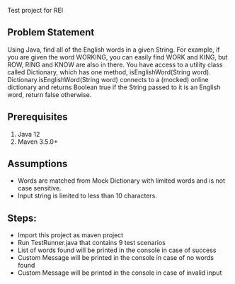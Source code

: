 Test project for REI

## Problem Statement
Using Java, find all of the English words in a given String.  For example, if you are given the word WORKING, you can easily find WORK and KING, but ROW, RING and KNOW are also in there.  You have access to a utility class called Dictionary, which has one method, isEnglishWord(String word).  Dictionary.isEnglishWord(String word) connects to a (mocked) online dictionary and returns Boolean true if the String passed to it is an English word, return false otherwise.

## Prerequisites
1. Java 12
2. Maven 3.5.0+

## Assumptions 
 * Words are matched from Mock Dictionary with limited words and is not case sensitive.
 * Input string is limited to less than 10 characters.

## Steps:
* Import this project as maven project
* Run TestRunner.java that contains 9 test scenarios
* List of words found will be printed in the console in case of success
* Custom Message will be printed in the console in case of no words found
* Custom Message will be printed in the console in case of invalid input
